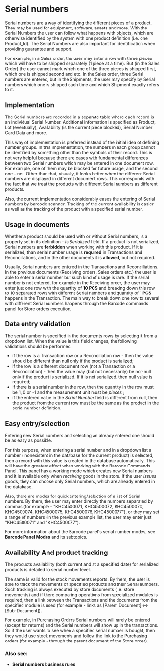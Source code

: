 # Serial numbers 

Serial numbers are a way of identifying the different pieces of a product. They may be used for equipment, software, assets and more. With the Serial Numbers the user can follow what happens with objects, which are otherwise identified by the system with one product definition (i.e. one Product_Id). The Serial Numbers are also important for identification when providing guarantee and support. 

For example, in a Sales order, the user may enter a row with three pieces which will have to be shipped separately (1 piece at a time). But (in the Sales Order) the user cannot mark which one of the three pieces is shipped first, which one is shipped second and etc. In the Sales order, three Serial numbers are entered, but in the Shipments, the user may specify by Serial numbers which one is shipped each time and  which Shipment exactly refers to it. 

## Implementation 

The Serial numbers are recorded in a separate table where each record is an individual Serial Number. Additional information is specified as Product, Lot (eventually), Availability (is the current piece blocked), Serial Number Card Data and more. 

This way of implementation is preferred instead of the initial idea of defining number groups. In this implementation, the numbers in each group cannot be identified by something other than the symbols of their record. This is not very helpful because there are cases with fundamental differences between two Serial numbers which may be entered in one document row. For example, one of them may be blocked for future usage, and the second one - not. Other than that, visually, it looks better when the different Serial numbers are displayed in different document rows. This corresponds with the fact that we treat the products with different Serial numbers as different products.  

Also, the current implementation considerably eases the entering of Serial numbers by barcode scanner. Tracking of the current availability is easier as well as the tracking of the product with a specified serial number. 

## Usage in documents 

Whether a product should be used with or without Serial numbers, is a property set in its definition - *Is Serialized* field. If a product is not serialized, Serial numbers are **forbidden** when working with this product. If it is serialized, than serial number usage is **required** in Transactions and Reconciliations, and in the other documents it is **allowed**, but not required. 

Usually, Serial numbers are entered in the Transactions and Reconciliations. In the previous documents (Receiving orders, Sales orders etc.) the user is able to enter a serial number but such kind of usage is rare. If the serial number is not entered, for example in the Receiving order, the user may enter just one row with the quantity of **10 PCS** and breaking down this row to 10 separated rows with different Serial numbers and quantity of **1 PCS** happens in the Transaction. The main way to break down one row to several with different Serial numbers happens through the Barcode commands panel for Store orders execution. 

## Data entry validation 

The serial number is specified in the documents rows by selecting it from a dropdown list. When the value in this field changes, the following validations should be performed: 

- if the row is a Transaction row or a Reconciliation row - then the value should be different than null only if the product is serialized; 
- if the row is a different document row (not a Transaction or a Reconciliation) - then the value may (but not necessarily) be not-null only if the product is serialized. If it is not serialized, then null value is required; 
- If there is a serial number in the row, then the quantity in the row must be 1, 0 or -1 and the measurement unit must be *pieces* ; 
- if the entered value in the *Serial Number* field is different from null, then the product from the current row must be the same as the product in the serial number definition. 

## Easy entry/selection 

Entering new Serial numbers and selecting an already entered one should be as easy as possible. 

For this purpose, when entering a serial number and in a dropdown list a number ( nonexistent in the database for the current product) is selected, then a record with this value is created in the database automatically. This will have the greatest effect when working with the Barcode Commands Panel. This panel has a working mode which creates new Serial numbers and it is available only when *receiving* goods in the store. If the user *issues* goods, they can choose only Serial numbers, which are already entered in the database. 

Also, there are modes for quick entering/selection of a list of Serial numbers. By them, the user may enter directly the numbers separated by commas (for example - "KHC4500071, KHC4500072, KHC4500073, KHC4500074, KHC4500075, KHC4500076, KHC4500077"), or they may set a range of numbers (in the previous example list, the user may enter just "KHC4500071" and "KHC4500077"). 

For more information about the Barcode panel's serial number modes, see **Barcode Panel Modes** and its subtopics. 

## Availability And product tracking 

The products availability (both current and at a specified date) for serialized products is detailed to serial number level. 

The same is valid for the stock movements reports. By them, the user is able to track the movements of specified products and their Serial numbers. Such tracking is always executed by store documents (i.e. store movements) and if there comparing operations from specialized modules is required, then a link between the Transactions and the documents from the specified module is used (for example - links as [Parent Document] <-> [Sub-Document]). 

For example, in Purchasing Orders Serial numbers will rarely be entered (except for returns) and the Serial numbers will show up in the transactions. So if the user wants to see when a specified serial number is bought, then they would use stock movements and follow the link to the Purchasing orders (for example - through the parent document of the Store order).



### Also sее: 

- **Serial numbers business rules**

